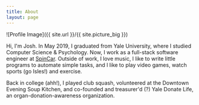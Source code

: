 ```yaml
---
title: About
layout: page
---
```

![Profile Image]({{ site.url }}/{{ site.picture_big }})

<p>Hi, I'm Josh. In May 2019, I graduated from Yale University, where I studied Computer Science & Psychology. Now, I work as a full-stack software engineer at
<a href="https://spincar.com">SpinCar</a>. Outside of work, I love music, I like to write little programs to automate simple tasks, and I like to play video games, watch sports (go Isles!) and exercise.
</p>

<p>
Back in college (ahh!), I played club squash, volunteered at the Downtown Evening Soup Kitchen, and co-founded and treasurer'd (?) Yale Donate Life,
an organ-donation-awareness organization.
</p>
